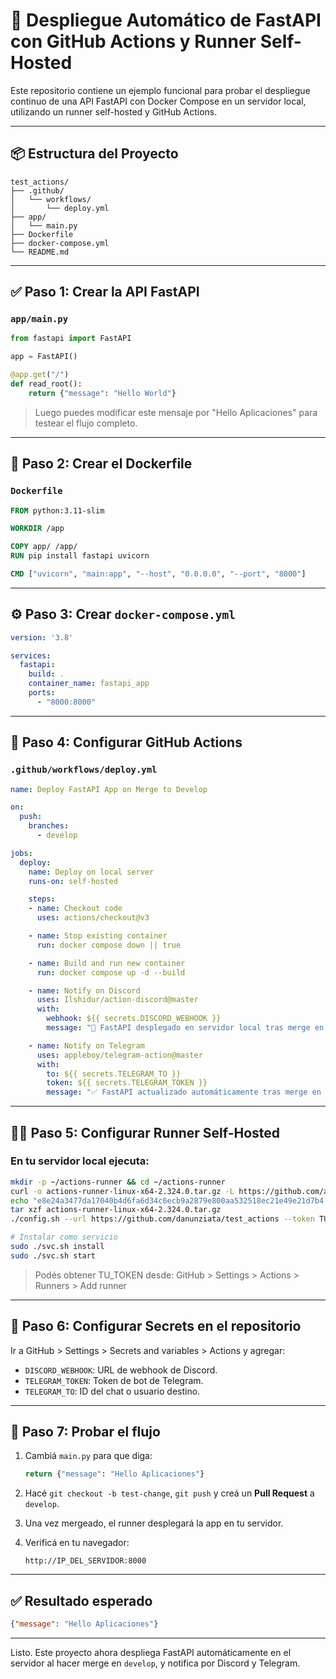 # 🚀 Despliegue Automático de FastAPI con GitHub Actions y Runner Self-Hosted

Este repositorio contiene un ejemplo funcional para probar el despliegue continuo de una API FastAPI con Docker Compose en un servidor local, utilizando un runner self-hosted y GitHub Actions.

---

## 📦 Estructura del Proyecto

```
test_actions/
├── .github/
│   └── workflows/
│       └── deploy.yml
├── app/
│   └── main.py
├── Dockerfile
├── docker-compose.yml
└── README.md
```

---

## ✅ Paso 1: Crear la API FastAPI

### `app/main.py`

```python
from fastapi import FastAPI

app = FastAPI()

@app.get("/")
def read_root():
    return {"message": "Hello World"}
```

> Luego puedes modificar este mensaje por "Hello Aplicaciones" para testear el flujo completo.

---

## 🐳 Paso 2: Crear el Dockerfile

### `Dockerfile`

```Dockerfile
FROM python:3.11-slim

WORKDIR /app

COPY app/ /app/
RUN pip install fastapi uvicorn

CMD ["uvicorn", "main:app", "--host", "0.0.0.0", "--port", "8000"]
```

---

## ⚙️ Paso 3: Crear `docker-compose.yml`

```yaml
version: '3.8'

services:
  fastapi:
    build: .
    container_name: fastapi_app
    ports:
      - "8000:8000"
```

---

## 🤖 Paso 4: Configurar GitHub Actions

### `.github/workflows/deploy.yml`

```yaml
name: Deploy FastAPI App on Merge to Develop

on:
  push:
    branches:
      - develop

jobs:
  deploy:
    name: Deploy on local server
    runs-on: self-hosted

    steps:
    - name: Checkout code
      uses: actions/checkout@v3

    - name: Stop existing container
      run: docker compose down || true

    - name: Build and run new container
      run: docker compose up -d --build

    - name: Notify on Discord
      uses: Ilshidur/action-discord@master
      with:
        webhook: ${{ secrets.DISCORD_WEBHOOK }}
        message: "🚀 FastAPI desplegado en servidor local tras merge en develop."

    - name: Notify on Telegram
      uses: appleboy/telegram-action@master
      with:
        to: ${{ secrets.TELEGRAM_TO }}
        token: ${{ secrets.TELEGRAM_TOKEN }}
        message: "✅ FastAPI actualizado automáticamente tras merge en develop."
```

---

## 🧑‍💻 Paso 5: Configurar Runner Self-Hosted

### En tu servidor local ejecuta:

```bash
mkdir -p ~/actions-runner && cd ~/actions-runner
curl -o actions-runner-linux-x64-2.324.0.tar.gz -L https://github.com/actions/runner/releases/download/v2.324.0/actions-runner-linux-x64-2.324.0.tar.gz
echo "e8e24a3477da17040b4d6fa6d34c6ecb9a2879e800aa532518ec21e49e21d7b4  actions-runner-linux-x64-2.324.0.tar.gz" | shasum -a 256 -c
tar xzf actions-runner-linux-x64-2.324.0.tar.gz
./config.sh --url https://github.com/danunziata/test_actions --token TU_TOKEN

# Instalar como servicio
sudo ./svc.sh install
sudo ./svc.sh start
```

> Podés obtener TU\_TOKEN desde: GitHub > Settings > Actions > Runners > Add runner

---

## 🔐 Paso 6: Configurar Secrets en el repositorio

Ir a GitHub > Settings > Secrets and variables > Actions y agregar:

* `DISCORD_WEBHOOK`: URL de webhook de Discord.
* `TELEGRAM_TOKEN`: Token de bot de Telegram.
* `TELEGRAM_TO`: ID del chat o usuario destino.

---

## 🚀 Paso 7: Probar el flujo

1. Cambiá `main.py` para que diga:

   ```python
   return {"message": "Hello Aplicaciones"}
   ```

2. Hacé `git checkout -b test-change`, `git push` y creá un **Pull Request** a `develop`.

3. Una vez mergeado, el runner desplegará la app en tu servidor.

4. Verificá en tu navegador:

   ```
   http://IP_DEL_SERVIDOR:8000
   ```

---

## ✅ Resultado esperado

```json
{"message": "Hello Aplicaciones"}
```

---

Listo. Este proyecto ahora despliega FastAPI automáticamente en el servidor al hacer merge en `develop`, y notifica por Discord y Telegram.
